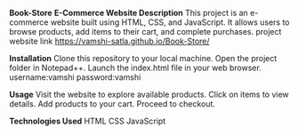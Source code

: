 **Book-Store**
**E-Commerce Website Description** 
This project is an e-commerce website built using HTML, CSS, and JavaScript. It allows users to browse products, add items to their cart, and complete purchases. project website link
https://vamshi-satla.github.io/Book-Store/

**Installation**
Clone this repository to your local machine.
Open the project folder in Notepad++.
Launch the index.html file in your web browser.
username:vamshi
password:vamshi

**Usage**
Visit the website to explore available products.
Click on items to view details.
Add products to your cart.
Proceed to checkout.

**Technologies Used**
HTML
CSS
JavaScript
